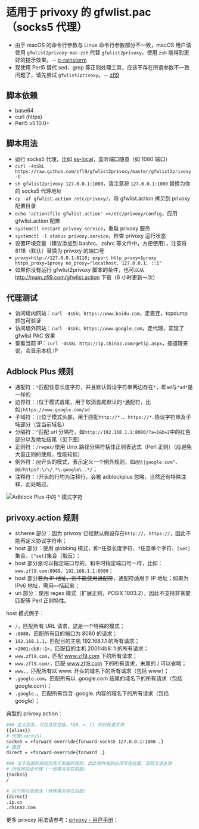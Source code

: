 # 适用于 privoxy 的 gfwlist.pac（socks5 代理）
- 由于 macOS 的命令行参数与 Linux 命令行参数部分不一致，macOS 用户请使用 `gfwlist2privoxy-mac-zsh` 代替 `gfwlist2privoxy`。使用 `zsh` 能得到更好的提示效果。-- [c-rainstorm](https://github.com/c-rainstorm)
- 现使用 Perl5 替代 sed、grep 等正则处理工具，应该不存在所谓参数不一致问题了，请先尝试 `gfwlist2privoxy`。-- [zfl9](https://github.com/zfl9)

## 脚本依赖
- base64
- curl (https)
- Perl5 v5.10.0+

## 脚本用法
- 运行 socks5 代理，比如 [ss-local](https://www.zfl9.com/ss-local.html)，监听端口随意（如 1080 端口）
- `curl -4sSkL https://raw.github.com/zfl9/gfwlist2privoxy/master/gfwlist2privoxy -O`
- `sh gfwlist2privoxy 127.0.0.1:1080`，请注意将 `127.0.0.1:1080` 替换为你的 socks5 代理地址
- `cp -af gfwlist.action /etc/privoxy/`，将 gfwlist.action 拷贝到 privoxy 配置目录
- `echo 'actionsfile gfwlist.action' >>/etc/privoxy/config`，应用 gfwlist.action 配置
- `systemctl restart privoxy.service`，重启 privoxy 服务
- `systemctl -l status privoxy.service`，检查 privoxy 运行状态
- 设置环境变量（建议添加到 bashrc、zshrc 等文件中，方便使用），注意将 8118（默认）替换为 privoxy 的端口号
- `proxy=http://127.0.0.1:8118; export http_proxy=$proxy https_proxy=$proxy no_proxy="localhost, 127.0.0.1, ::1"`
- 如果你没有运行 gfwlist2privoxy 脚本的条件，也可以从 http://main.zfl9.com/gfwlist.action 下载（6 小时更新一次）

## 代理测试
- 访问墙内网站：`curl -4sSkL https://www.baidu.com`，走直连，tcpdump 抓包可验证
- 访问墙外网站：`curl -4sSkL https://www.google.com`，走代理，实现了 gfwlist PAC 效果
- 查看当前 IP：`curl -4sSkL http://ip.chinaz.com/getip.aspx`，按道理来说，会显示本机 IP

## Adblock Plus 规则
- 通配符：`*`匹配任意长度字符，并且默认假设字符串两边存在`*`，即`ad`与`*ad*`是一样的
- 边界符：`|`位于模式首尾，用于取消首尾默认的`*`通配符，比如`|https://www.google.com/ad`
- 子域符：`||`位于模式头部，用于匹配`http://*.`、`https://*.`协议字符串及子域部分（含当前域名）
- 分隔符：`^`匹配 url 分隔符，如`http://192.168.1.1:8080/?a=1&b=2`中的红色部分以及地址结尾（见下图）
- 正则符：`/regex/`使用 Unix 路径分隔符括住正则表达式（Perl 正则）（应避免大量正则的使用，性能较低）
- 例外符：`@@`开头的模式，表示定义一个例外规则，如`@@||google.com^`、`@@/https?:\/\/.*\.google\..*/`；
- 注释符：`!`开头的行均为注释行，会被 adblockplus 忽略，当然还有特殊注释，此处略过。

![Adblock Plus 中的 `^` 模式字符](http://main.zfl9.com/images/abp-url-split-rule.png)

## privoxy.action 规则
- scheme 部分：因为 privoxy 已经默认假设存在`http://`、`https://`，因此不能再定义协议字符串；
- host 部分：使用 globbing 模式，即`*`任意长度字符、`?`任意单个字符、`[set]`集合、`[^set]`集合（取反）；
- host 部分是可以指定端口号的，和平时指定端口号一样，比如：`www.zfl9.com:8989`、`192.168.1.1:8080`；
- host 部分~~若为 IP 地址，则不能使用通配符~~，通配符适用于 IP 地址；如果为 IPv6 地址，需用`<>`括起来；
- uri 部分：使用 regex 模式（扩展正则，POSIX 1003.2），因此不支持非贪婪匹配等 Perl 正则特性。

host 模式例子：

- `/`，匹配所有 URL 请求，这是一个特殊的模式；
- `:8080`，匹配所有目的端口为 8080 的请求；
- `192.168.1.1`，匹配目的主机 192.168.1.1 的所有请求；
- `<2001:db8::1>`，匹配目的主机 2001:db8::1 的所有请求；
- `www.zfl9.com`，匹配 www.zfl9.com 下的所有请求；
- `www.zfl9.com/`，匹配 www.zfl9.com 下的所有请求，末尾的 / 可以省略；
- `www.`，匹配所有以 www. 开头的域名下的所有请求（包括 www）；
- `.google.com`，匹配所有以 .google.com 结尾的域名下的所有请求（包括 google.com）；
- `.google.`，匹配所有包含 .google. 内容的域名下的所有请求（包括 google）；

典型的 privoxy.action：

``` bash
### 定义别名，可包含除空格、TAB、=、{} 外的任意字符
{{alias}}
# 代理(socks5)
socks5 = +forward-override{forward-socks5 127.0.0.1:1080 .}
# 直连
direct = +forward-override{forward .}

### 位于后面的规则优先于前面的规则，因此例外规则必须写在后面，否则无法生效
# 所有网站走代理 (一般情况写在前面)
{socks5}
/

# 以下网站走直连 (特殊情况写在后面)
{direct}
.ip.cn
.chinaz.com
```

更多 privoxy 用法请参考：[privoxy - 用户手册](https://www.privoxy.org/user-manual/)；
